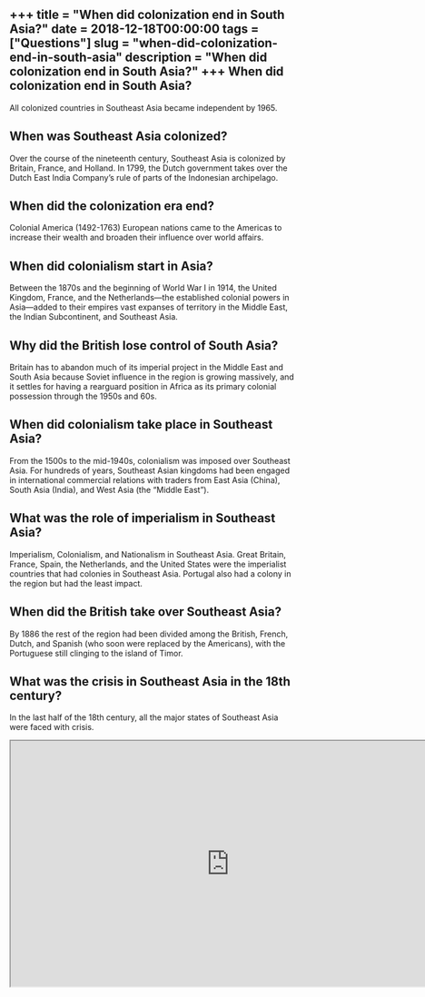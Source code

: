 +++
title = "When did colonization end in South Asia?"
date = 2018-12-18T00:00:00
tags = ["Questions"]
slug = "when-did-colonization-end-in-south-asia"
description = "When did colonization end in South Asia?"
+++
When did colonization end in South Asia?
----------------------------------------

All colonized countries in Southeast Asia became independent by 1965.

When was Southeast Asia colonized?
----------------------------------

Over the course of the nineteenth century, Southeast Asia is colonized by Britain, France, and Holland. In 1799, the Dutch government takes over the Dutch East India Company’s rule of parts of the Indonesian archipelago.

When did the colonization era end?
----------------------------------

Colonial America (1492-1763) European nations came to the Americas to increase their wealth and broaden their influence over world affairs.

When did colonialism start in Asia?
-----------------------------------

Between the 1870s and the beginning of World War I in 1914, the United Kingdom, France, and the Netherlands—the established colonial powers in Asia—added to their empires vast expanses of territory in the Middle East, the Indian Subcontinent, and Southeast Asia.

Why did the British lose control of South Asia?
-----------------------------------------------

Britain has to abandon much of its imperial project in the Middle East and South Asia because Soviet influence in the region is growing massively, and it settles for having a rearguard position in Africa as its primary colonial possession through the 1950s and 60s.

When did colonialism take place in Southeast Asia?
--------------------------------------------------

From the 1500s to the mid-1940s, colonialism was imposed over Southeast Asia. For hundreds of years, Southeast Asian kingdoms had been engaged in international commercial relations with traders from East Asia (China), South Asia (India), and West Asia (the “Middle East”).

What was the role of imperialism in Southeast Asia?
---------------------------------------------------

Imperialism, Colonialism, and Nationalism in Southeast Asia. Great Britain, France, Spain, the Netherlands, and the United States were the imperialist countries that had colonies in Southeast Asia. Portugal also had a colony in the region but had the least impact.

When did the British take over Southeast Asia?
----------------------------------------------

By 1886 the rest of the region had been divided among the British, French, Dutch, and Spanish (who soon were replaced by the Americans), with the Portuguese still clinging to the island of Timor.

What was the crisis in Southeast Asia in the 18th century?
----------------------------------------------------------

In the last half of the 18th century, all the major states of Southeast Asia were faced with crisis.

<iframe allow="accelerometer; autoplay; clipboard-write; encrypted-media; gyroscope; picture-in-picture" allowfullscreen="" class="__youtube_prefs__  epyt-is-override  no-lazyload" data-no-lazy="1" data-origheight="433" data-origwidth="770" data-skipgform_ajax_framebjll="" height="433" id="_ytid_21673" loading="lazy" src="https://www.youtube.com/embed/Plm3gs4dujg?enablejsapi=1&autoplay=0&cc_load_policy=0&cc_lang_pref=&iv_load_policy=1&loop=0&modestbranding=0&rel=1&fs=1&playsinline=0&autohide=2&theme=dark&color=red&controls=1&" title="YouTube player" width="770"></iframe>